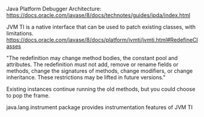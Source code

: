 Java Platform Debugger Architecture: https://docs.oracle.com/javase/8/docs/technotes/guides/jpda/index.html

JVM TI is a native interface that can be used to patch existing classes, with limitations.
https://docs.oracle.com/javase/8/docs/platform/jvmti/jvmti.html#RedefineClasses

"The redefinition may change method bodies, the constant pool and attributes. The redefinition must not add, remove or rename fields or methods, change the signatures of methods, change modifiers, or change inheritance. These restrictions may be lifted in future versions."

Existing instances continue running the old methods, but you could choose to pop the frame.

java.lang.instrument package provides instrumentation features of JVM TI
